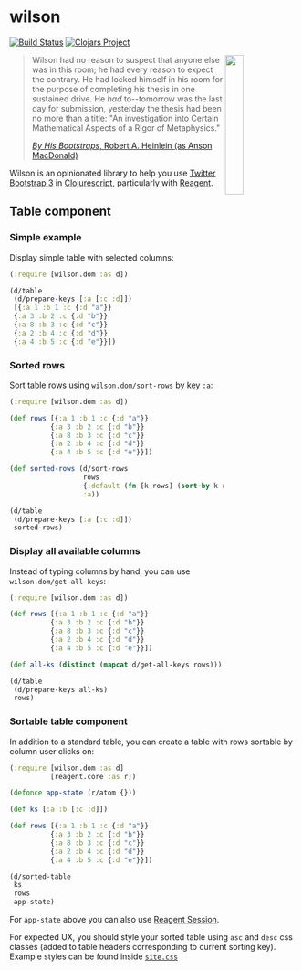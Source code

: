 # wilson

[![Build Status](https://travis-ci.org/RackSec/wilson.svg?branch=master)](https://travis-ci.org/RackSec/wilson)
[![Clojars Project](http://clojars.org/wilson/latest-version.svg)](http://clojars.org/wilson)

<img width="25%" src="https://upload.wikimedia.org/wikipedia/en/a/aa/By_His_Bootstraps_ASF_Oct_1941.jpg" align="right">

> Wilson had no reason to suspect that anyone else was in this room;
> he had every reason to expect the contrary. He had locked himself in
> his room for the purpose of completing his thesis in one sustained
> drive. He *had* to--tomorrow was the last day for submission,
> yesterday the thesis had been no more than a title: "An
> investigation into Certain Mathematical Aspects of a Rigor of
> Metaphysics."
>
> [*By His Bootstraps*, Robert A. Heinlein (as Anson MacDonald)][book]

Wilson is an opinionated library to help you use [Twitter Bootstrap 3][bs3] in [Clojurescript][cljs], particularly with [Reagent][reagent].


## Table component

### Simple example
Display simple table with selected columns:

```clojure
(:require [wilson.dom :as d])

(d/table
 (d/prepare-keys [:a [:c :d]])
 [{:a 1 :b 1 :c {:d "a"}}
 {:a 3 :b 2 :c {:d "b"}}
 {:a 8 :b 3 :c {:d "c"}}
 {:a 2 :b 4 :c {:d "d"}}
 {:a 4 :b 5 :c {:d "e"}}])
```

### Sorted rows
Sort table rows using `wilson.dom/sort-rows` by key `:a`:

```clojure
(:require [wilson.dom :as d])

(def rows [{:a 1 :b 1 :c {:d "a"}}
          {:a 3 :b 2 :c {:d "b"}}
          {:a 8 :b 3 :c {:d "c"}}
          {:a 2 :b 4 :c {:d "d"}}
          {:a 4 :b 5 :c {:d "e"}}])

(def sorted-rows (d/sort-rows
                  rows
                  {:default (fn [k rows] (sort-by k rows))}
                  :a))

(d/table
 (d/prepare-keys [:a [:c :d]])
 sorted-rows)
```

### Display all available columns
Instead of typing columns by hand, you can use `wilson.dom/get-all-keys`:

```clojure
(:require [wilson.dom :as d])

(def rows [{:a 1 :b 1 :c {:d "a"}}
          {:a 3 :b 2 :c {:d "b"}}
          {:a 8 :b 3 :c {:d "c"}}
          {:a 2 :b 4 :c {:d "d"}}
          {:a 4 :b 5 :c {:d "e"}}])

(def all-ks (distinct (mapcat d/get-all-keys rows)))

(d/table
 (d/prepare-keys all-ks)
 rows)
```

### Sortable table component
In addition to a standard table, you can create a table with rows sortable by column user clicks on:

```clojure
(:require [wilson.dom :as d]
          [reagent.core :as r])

(defonce app-state (r/atom {}))

(def ks [:a :b [:c :d]])

(def rows [{:a 1 :b 1 :c {:d "a"}}
          {:a 3 :b 2 :c {:d "b"}}
          {:a 8 :b 3 :c {:d "c"}}
          {:a 2 :b 4 :c {:d "d"}}
          {:a 4 :b 5 :c {:d "e"}}])

(d/sorted-table
 ks
 rows
 app-state)
```

For `app-state` above you can also use [Reagent Session][session].

For expected UX, you should style your sorted table using `asc` and `desc` css classes (added to table headers corresponding to current sorting key). Example styles can be found inside [`site.css`][site-css]



[book]: https://en.wikipedia.org/wiki/By_His_Bootstraps
[bs3]: http://getbootstrap.com/
[cljs]: https://github.com/clojure/clojurescript
[reagent]: https://holmsand.github.io/reagent/
[session]: https://github.com/reagent-project/reagent-utils#reagentsession
[site-css]: https://github.com/RackSec/wilson/blob/master/resources/public/css/site.css
